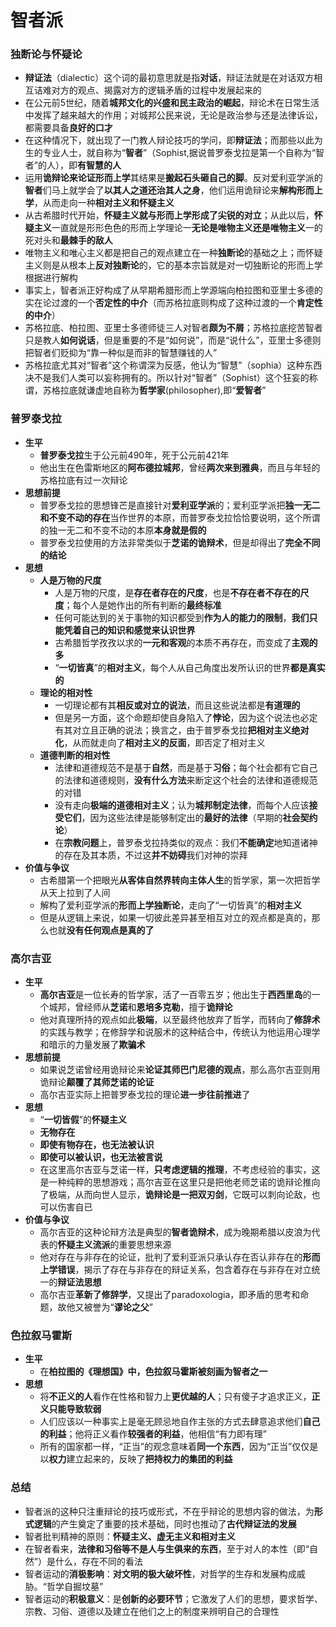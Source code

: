 # 智者派
### 独断论与怀疑论
* **辩证法**（dialectic）这个词的最初意思就是指**对话**，辩证法就是在对话双方相互诘难对方的观点、揭露对方的逻辑矛盾的过程中发展起来的
* 在公元前5世纪，随着**城邦文化的兴盛和民主政治的崛起**，辩论术在日常生活中发挥了越来越大的作用；对城邦公民来说，无论是政治参与还是法律诉讼，都需要具备**良好的口才**
* 在这种情况下，就出现了一门教人辩论技巧的学问，即**辩证法**；而那些以此为生的专业人士，就自称为“**智者**”（Sophist,据说普罗泰戈拉是第一个自称为“智者”的人），即**有智慧的人**
* 运用**诡辩论来论证形而上学**其结果是**搬起石头砸自己的脚**。反对爱利亚学派的**智者**们马上就学会了**以其人之道还治其人之身**，他们运用诡辩论来**解构形而上学**，从而走向一种**相对主义和怀疑主义**
* 从古希腊时代开始，**怀疑主义就与形而上学形成了尖锐的对立**；从此以后，**怀疑主义**一直就是形形色色的形而上学理论一**无论是唯物主义还是唯物主义**一的死对头和**最棘手的敌人**
* 唯物主义和唯心主义都是把自己的观点建立在一种**独断论**的基础之上；而怀疑主义则是从根本上**反对独断论**的，它的基本宗旨就是对一切独断论的形而上学根据进行解构
* 事实上，智者派正好构成了从早期希腊形而上学源端向柏拉图和亚里士多德的实在论过渡的一个**否定性的中介**（而苏格拉底则构成了这种过渡的一个**肯定性的中介**）
* 苏格拉底、柏拉图、亚里士多德师徒三人对智者**颇为不屑**；苏格拉底挖苦智者只是教人**如何说话**，但是重要的不是“如何说”，而是“说什么”，亚里士多德则把智者们贬抑为“靠一种似是而非的智慧赚钱的人”
* 苏格拉底尤其对“智者”这个称谓深为反感，他认为“智慧”（sophia）这种东西决不是我们人类可以妄称拥有的。所以针对“智者”（Sophist）这个狂妄的称谓，苏格拉底就谦虚地自称为**哲学家**(philosopher),即“**爱智者**”
### 普罗泰戈拉
* **生平**
  * **普罗泰戈拉**生于公元前490年，死于公元前421年
  * 他出生在色雷斯地区的**阿布德拉城邦**，曾经**两次来到雅典**，而且与年轻的苏格拉底有过一次辩论
* **思想前提**
  * 普罗泰戈拉的思想锋芒是直接针对**爱利亚学派**的；爱利亚学派把**独一无二和不变不动的存在**当作世界的本原，而普罗泰戈拉恰恰要说明，这个所谓的独一无二和不变不动的本原**本身就是假的**
  * 普罗泰戈拉使用的方法非常类似于**芝诺的诡辩术**，但是却得出了**完全不同的结论**
* **思想**
  * **人是万物的尺度**
    * 人是万物的尺度，是**存在者存在的尺度**，也是**不存在者不存在的尺度**；每个人是她作出的所有判断的**最终标准**
    * 任何可能达到的关于事物的知识都受到**作为人的能力的限制**，**我们只能凭着自己的知识和感觉来认识世界**
    * 古希腊哲学孜孜以求的**一元和客观**的本质不再存在，而变成了**主观的多**
    * “**一切皆真**”的**相对主义**，每个人从自己角度出发所认识的世界**都是真实的**
  * **理论的相对性**
    * 一切理论都有其**相反或对立的说法**，而且这些说法都是**有道理的**
    * 但是另一方面，这个命题却使自身陷入了**悖论**，因为这个说法也必定有其对立且正确的说法；换言之，由于普罗泰戈拉**把相对主义绝对化**，从而就走向了**相对主义的反面**，即否定了相对主义
  * **道德判断的相对性**
    * 法律和道德规范不是基于**自然**，而是基于**习俗**；每个社会都有它自己的法律和道德规则，**没有什么方法**来断定这个社会的法律和道德规范的对错
    * 没有走向**极端的道德相对主义**；认为**城邦制定法律**，而每个人应该**接受它们**，因为这些法律是能够制定出的**最好的法律**（早期的**社会契约论**）
    * 在**宗教问题**上，普罗泰戈拉持类似的观点：我们**不能确定**地知道诸神的存在及其本质，不过这**并不妨碍**我们对神的崇拜
* **价值与争议**
  * 古希腊第一个把眼光**从客体自然界转向主体人生**的哲学家，第一次把哲学从天上拉到了人间
  * 解构了爱利亚学派的**形而上学独断论**，走向了“一切皆真”的**相对主义**
  * 但是从逻辑上来说，如果一切彼此差异甚至相互对立的观点都是真的，那么也就**没有任何观点是真的了**
### 高尔吉亚
* **生平**
  * **高尔吉亚**是一位长寿的哲学家，活了一百零五岁；他出生于**西西里岛**的一个城邦，曾经师从**芝诺**和**恩培多克勒**，擅于**诡辩论**
  * 他对真理所持的观点如此**极端**，以至最终他放弃了哲学，而转向了**修辞术**的实践与教学；在修辞学和说服术的这种结合中，传统认为他运用心理学和暗示的力量发展了**欺骗术**
* **思想前提**
  * 如果说芝诺曾经用诡辩论来**论证其师巴门尼德的观点**，那么高尔吉亚则用诡辩论**颠覆了其师芝诺的论证**
  * 高尔吉亚实际上把普罗泰戈拉的理论**进一步往前推进**了
* **思想**
  * “**一切皆假**”的**怀疑主义**
  * **无物存在**
  * **即使有物存在，也无法被认识**
  * **即使可以被认识，也无法被言说**
  * 在这里高尔吉亚与芝诺一样，**只考虑逻辑的推理**，不考虑经验的事实，这是一种纯粹的思想游戏；高尔吉亚在这里只是把他老师芝诺的诡辩论推向了极端，从而向世人显示，**诡辩论是一把双刃剑**，它既可以刺向论敌，也可以伤害自已
* **价值与争议**
  * 高尔吉亚的这种论辩方法是典型的**智者诡辩术**，成为晚期希腊以皮浪为代表的**怀疑主义流派**的重要思想来源
  * 他对存在与非存在的论证，批判了爱利亚派只承认存在否认非存在的**形而上学错误**，揭示了存在与非存在的辩证关系，包含着存在与非存在对立统一的**辩证法思想**
  * 高尔吉亚**革新了修辞学**，又提出了paradoxologia，即矛盾的思考和命题，故他又被誉为“**谬论之父**”
### 色拉叙马霍斯
* **生平**
  * 在**柏拉图的《理想国》**中，色拉叙马霍斯被刻画为**智者之一**
* **思想**
  * 将**不正义的人**看作在性格和智力上**更优越的人**；只有傻子才追求正义，**正义只能导致软弱**
  * 人们应该以一种事实上是毫无顾忌地自作主张的方式去肆意追求他们**自己的利益**；他将正义看作**较强者的利益**，他相信“有力即有理”
  * 所有的国家都一样，“正当”的观念意味着**同一个东西**，因为“正当”仅仅是以**权力**建立起来的，反映了**把持权力的集团的利益**
### 总结
* 智者派的这种只注重辩论的技巧或形式，不在乎辩论的思想内容的做法，为**形式逻辑**的产生奠定了重要的技术基础，同时也推动了**古代辩证法的发展**
* 智者批判精神的原则：**怀疑主义、虚无主义和相对主义**
* 在智者看来，**法律和习俗等不是人与生俱来的东西**，至于对人的本性（即“自然”）是什么，存在不同的看法
* 智者运动的**消极影响**：**对文明的极大破坏性**，对哲学的生存和发展构成威胁。“哲学自掘坟墓”
* 智者运动的**积极意义**：是**创新的必要环节**；它激发了人们的思想，要求哲学、宗教、习俗、道德以及建立在他们之上的制度来辨明自己的合理性